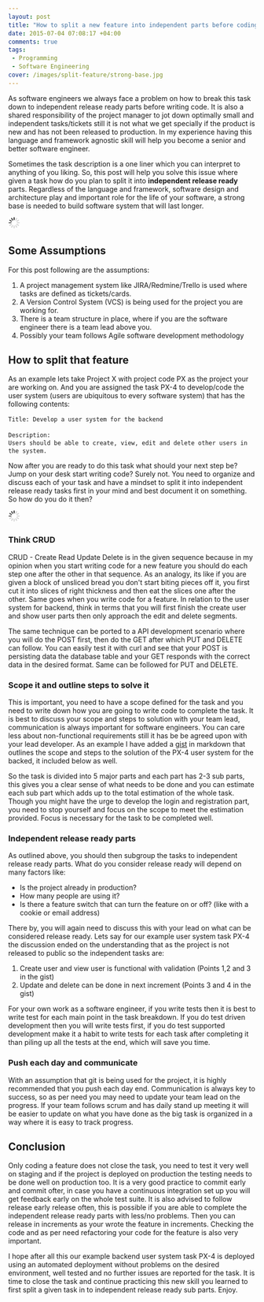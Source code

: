 ```yaml
---
layout: post
title: "How to split a new feature into independent parts before coding it"
date: 2015-07-04 07:08:17 +04:00
comments: true
tags: 
 - Programming
 - Software Engineering
cover: /images/split-feature/strong-base.jpg
---
```


As software engineers we always face a problem on how to break this task down to independent release ready parts before writing code. It is also a shared responsibility of the project manager to jot down optimally small and independent tasks/tickets still it is not what we get specially if the product is new and has not been released to production. In my experience having this language and framework agnostic skill will help you become a senior and better software engineer.

Sometimes the task description is a one liner which you can interpret to anything of you liking. So, this post will help you solve this issue where given a task how do you plan to split it into **independent release ready** parts. Regardless of the language and framework, software design and architecture play and important role for the life of your software, a strong base is needed to build software system that will last longer.

<img class="center" src="/images/generic/loading.gif" data-echo="/images/split-feature/strong-base.jpg" title="A strong base for longer lasting software system" alt="A strong base for longer lasting software system">
<!-- more -->

## Some Assumptions

For this post following are the assumptions:

1. A project management system like JIRA/Redmine/Trello is used where tasks are defined as tickets/cards.
1. A Version Control System (VCS) is being used for the project you are working for.
1. There is a team structure in place, where if you are the software engineer there is a team lead above you.
1. Possibly your team follows Agile software development methodology
 
## How to split that feature

As an example lets take Project X with project code PX as the project your are working on. And you are assigned the task PX-4 to develop/code the user system (users are ubiquitous to every software system) that has the following contents:

```
Title: Develop a user system for the backend

Description: 
Users should be able to create, view, edit and delete other users in the system.
```

Now after you are ready to do this task what should your next step be? Jump on your desk start writing code? Surely not. You need to organize and discuss each of your task and have a mindset to split it into independent release ready tasks first in your mind and best document it on something. So how do you do it then?

<img class="center" src="/images/generic/loading.gif" data-echo="/images/split-feature/un-tangle.jpg" title="Untangle and organize your task" alt="Untangle and organize your task">

### Think CRUD

CRUD - Create Read Update Delete is in the given sequence because in my opinion when you start writing code for a new feature you should do each step one after the other in that sequence. As an analogy, its like if you are given a block of unsliced bread you don't start biting pieces off it, you first cut it into slices of right thickness and then eat the slices one after the other. Same goes when you write code for a feature. In relation to the user system for backend, think in terms that you will first finish the create user and show user parts then only approach the edit and delete segments.
 
The same technique can be ported to a API development scenario where you will do the POST first, then do the GET after which PUT and DELETE can follow. You can easily test it with curl and see that your POST is persisting data the database table and your GET responds with the correct data in the desired format. Same can be followed for PUT and DELETE.

### Scope it and outline steps to solve it

This is important, you need to have a scope defined for the task and you need to write down how you are going to write code to complete the task. It is best to discuss your scope and steps to solution with your team lead, communication is always important for software engineers. You can care less about non-functional requirements still it has be be agreed upon with your lead developer. As an example I have added a [gist](http://bit.ly/1IAbO3t) in markdown that outlines the  scope and steps to the solution of the PX-4 user system for the backed, it included below as well.

<script src="https://gist.github.com/geshan/3efdf863612f540691de.js"></script>

So the task is divided into 5 major parts and each part has 2-3 sub parts, this gives you a clear sense of what needs to be done and you can estimate each sub part which adds up to the total estimation of the whole task. 
Though you might have the urge to develop the login and registration part, you need to stop yourself and focus on the scope to meet the estimation provided. Focus is necessary for the task to be completed well.

### Independent release ready parts

As outlined above, you should then subgroup the tasks to independent release ready parts. What do you consider release ready will depend on many factors like: 

* Is the project already in production?
* How many people are using it?
* Is there a feature switch that can turn the feature on or off? (like with a cookie or email address)

There by, you will again need to discuss this with your lead on what can be considered release ready. Lets say for our example user system task PX-4 the discussion ended on the understanding that as the project is not released to public so the independent tasks are:

1. Create user and view user is functional with validation (Points 1,2 and 3 in the gist)
2. Update and delete can be done in next increment (Points 3 and 4 in the gist)

For your own work as a software engineer, if you write tests then it is best to write test for each main point in the task breakdown. If you do test driven development then you will write tests first, if you do test supported development make it a habit to write tests for each task after completing it than piling up all the tests at the end, which will save you time.

### Push each day and communicate

With an assumption that git is being used for the project, it is highly recommended that you push each day end. Communication is always key to success, so as per need you may need to update your team lead on the progress. If your team follows scrum and has daily stand up meeting it will be easier to update on what you have done as the big task is organized in a way where it is easy to track progress.

## Conclusion

Only coding a feature does not close the task, you need to test it very well on staging and if the project is deployed on production the testing needs to be done well on production too. It is a very good practice to commit early and commit ofter, in case you have a continuous integration set up you will get feedback early on the whole test suite. It is also advised to follow release early release often, this is possible if you are able to complete the independent release ready parts with less/no problems. Then you can release in increments as your wrote the feature in increments. Checking the code and as per need refactoring your code for the feature is also very important.

I hope after all this our example backend user system task PX-4 is deployed using an automated deployment without problems on the desired environment, well tested and no further issues are reported for the task. It is time to close the task and continue practicing this new skill you learned to first split a given task in to independent release ready sub parts. Enjoy.
